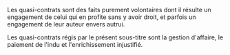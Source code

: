Les quasi-contrats sont des faits purement volontaires dont il résulte un engagement de celui qui en profite sans y avoir droit, et parfois un engagement de leur auteur envers autrui. 


  

 Les quasi-contrats régis par le présent sous-titre sont la gestion d'affaire, le paiement de l'indu et l'enrichissement injustifié. 

